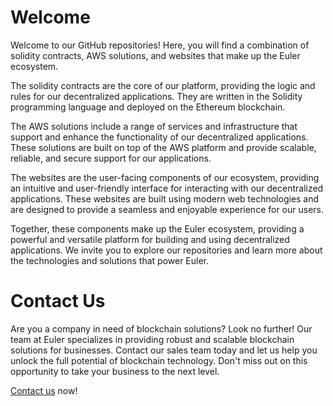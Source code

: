 # Welcome

Welcome to our GitHub repositories! Here, you will find a combination of solidity contracts, AWS solutions, and websites that make up the Euler ecosystem.

The solidity contracts are the core of our platform, providing the logic and rules for our decentralized applications.
They are written in the Solidity programming language and deployed on the Ethereum blockchain.

The AWS solutions include a range of services and infrastructure that support and enhance the functionality of our decentralized applications.
These solutions are built on top of the AWS platform and provide scalable, reliable, and secure support for our applications.

The websites are the user-facing components of our ecosystem, providing an intuitive and user-friendly interface for interacting with our decentralized applications.
These websites are built using modern web technologies and are designed to provide a seamless and enjoyable experience for our users.

Together, these components make up the Euler ecosystem, providing a powerful and versatile platform for building and using decentralized applications.
We invite you to explore our repositories and learn more about the technologies and solutions that power Euler.

# Contact Us

Are you a company in need of blockchain solutions?
Look no further!
Our team at Euler specializes in providing robust and scalable blockchain solutions for businesses.
Contact our sales team today and let us help you unlock the full potential of blockchain technology.
Don't miss out on this opportunity to take your business to the next level.

[Contact us] now!

[Contact us]: mailto:hello@euler.tools
